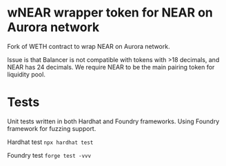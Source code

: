 # wNEAR wrapper token for NEAR on Aurora network

Fork of WETH contract to wrap NEAR on Aurora network.

Issue is that Balancer is not compatible with tokens with >18 decimals, and NEAR has 24 decimals. We require NEAR to be the main pairing token for liquidity pool.

# Tests

Unit tests written in both Hardhat and Foundry frameworks. Using Foundry framework for fuzzing support.

Hardhat test `npx hardhat test`

Foundry test `forge test -vvv`